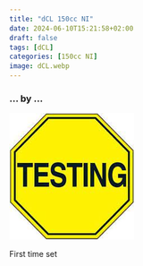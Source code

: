 ```yaml
---
title: "dCL 150cc NI"
date: 2024-06-10T15:21:58+02:00
draft: false
tags: [dCL]
categories: [150cc NI]
image: dCL.webp
---
```

### ... by ...
![Nothing there](testing.jpg)

First time set